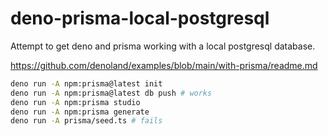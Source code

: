 # deno-prisma-local-postgresql

Attempt to get deno and prisma working with a local postgresql database.

https://github.com/denoland/examples/blob/main/with-prisma/readme.md

```bash
deno run -A npm:prisma@latest init
deno run -A npm:prisma@latest db push # works
deno run -A npm:prisma studio
deno run -A npm:prisma generate
deno run -A prisma/seed.ts # fails
```
